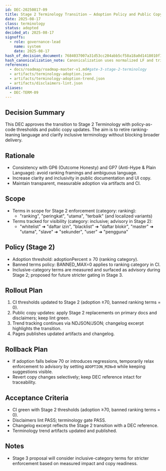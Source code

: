 ```yaml
---
id: DEC-20250817-09
title: Stage 2 Terminology Transition — Adoption Policy and Public Copy Updates
date: 2025-08-17
class: terminology
status: adopted
decided_at: 2025-08-17
signoffs:
  - role: governance-lead
    name: system
    date: 2025-08-17
hash_of_decision_document: 7684037007a31d53cc204abb5cf58a18a0d1418010f17dc0a5e030d7dd7524a5
hash_canonicalization_note: Canonicalization uses normalized LF and trimmed trailing spaces before hashing.
references:
  - docs/roadmap/roadmap-master-v1.md#gate-3-stage-2-terminology
  - artifacts/terminology-adoption.json
  - artifacts/terminology-adoption-trend.json
  - artifacts/disclaimers-lint.json
aliases:
  - DEC-TERM-09
---
```


## Decision Summary

This DEC approves the transition to Stage 2 Terminology with policy-as-code thresholds and public copy updates. The aim is to retire ranking-leaning language and clarify inclusive terminology without blocking broader delivery.

## Rationale

- Consistency with GP6 (Outcome Honesty) and GP7 (Anti-Hype & Plain Language): avoid ranking framings and ambiguous language.
- Increase clarity and inclusivity in public documentation and UI copy.
- Maintain transparent, measurable adoption via artifacts and CI.

## Scope

- Terms in scope for Stage 2 enforcement (category: ranking):
  - "ranking", "peringkat", "utama", "terbaik" (and localized variants)
- Terms tracked for visibility (category: inclusive; advisory in Stage 2):
  - "whitelist" ➜ "daftar izin", "blacklist" ➜ "daftar blokir", "master" ➜ "utama", "slave" ➜ "sekunder", "user" ➜ "pengguna"

## Policy (Stage 2)

- Adoption threshold: adoptionPercent ≥ 70 (ranking category).
- Banned terms policy: BANNED_MAX=0 applies to ranking category in CI.
- Inclusive-category terms are measured and surfaced as advisory during Stage 2; proposed for future stricter gating in Stage 3.

## Rollout Plan

1) CI thresholds updated to Stage 2 (adoption ≥70, banned ranking terms = 0).
2) Public copy updates: apply Stage 2 replacements on primary docs and disclaimers; keep lint green.
3) Trend tracking continues via NDJSON/JSON; changelog excerpt highlights the transition.
4) Pages publishes updated artifacts and changelog.

## Rollback Plan

- If adoption falls below 70 or introduces regressions, temporarily relax enforcement to advisory by setting `ADOPTION_MIN=0` while keeping suggestions visible.
- Revert copy changes selectively; keep DEC reference intact for traceability.

## Acceptance Criteria

- CI green with Stage 2 thresholds (adoption ≥70, banned ranking terms = 0).
- Disclaimers lint PASS; terminology gate PASS.
- Changelog excerpt reflects the Stage 2 transition with a DEC reference.
- Terminology trend artifacts updated and published.

## Notes

- Stage 3 proposal will consider inclusive-category terms for stricter enforcement based on measured impact and copy readiness.
